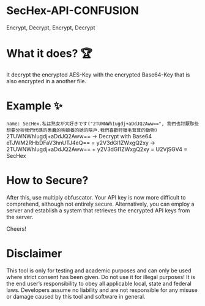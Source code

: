 # SecHex-API-CONFUSION
Encrypt, Decrypt, Encrypt, Decrypt

# What it does? 🏆
It decrypt the encrypted AES-Key with the encrypted Base64-Key that is also encrypted in a another file. 

# Example ✨   
```name: SecHex.私は熟女が大好きです("2TUWNWhIugdj+aDdJQ2Aww==", 我們也討厭那些想要分析我們代碼的愚蠢的狗娘養的她的陰戶.我們喜歡狩獵毛茸茸的動物)```
2TUWNWhIugdj+aDdJQ2Aww== -> Decrypt with Base64 eTJWM2RHbDFaV3hnUTJ4eQ== = y2V3dGl1ZWxgQ2xy -> 2TUWNWhIugdj+aDdJQ2Aww== + y2V3dGl1ZWxgQ2xy = U2VjSGV4 = SecHex


# How to Secure?

After this, use multiply obfuscator. Your API key is now more difficult to comprehend,
although not entirely secure. Alternatively, you can employ a server and establish a system that retrieves the encrypted API keys from the server.

Cheers!


# Disclaimer
This tool is only for testing and academic purposes and can only be used where strict consent has been given. Do not use it for illegal purposes! It is the end user’s responsibility to obey all applicable local, state and federal laws. Developers assume no liability and are not responsible for any misuse or damage caused by this tool and software in general.
